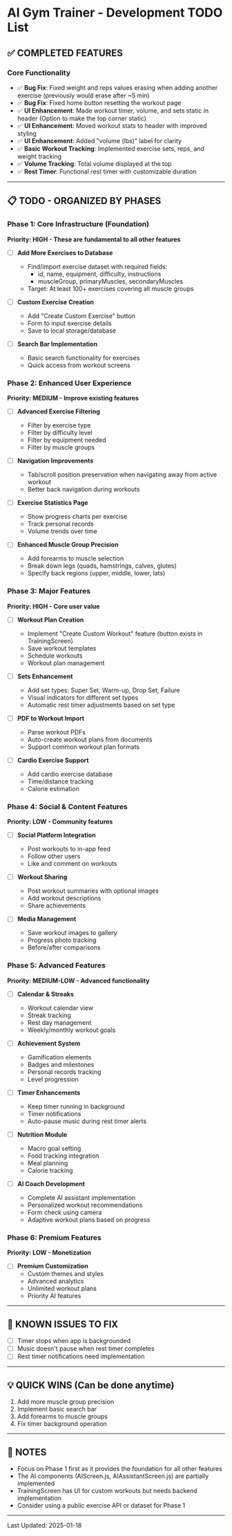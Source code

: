 # AI Gym Trainer - Development TODO List

## ✅ COMPLETED FEATURES

### Core Functionality
- ✅ **Bug Fix**: Fixed weight and reps values erasing when adding another exercise (previously would erase after ~5 min)
- ✅ **Bug Fix**: Fixed home button resetting the workout page
- ✅ **UI Enhancement**: Made workout timer, volume, and sets static in header (Option to make the top corner static)
- ✅ **UI Enhancement**: Moved workout stats to header with improved styling
- ✅ **UI Enhancement**: Added "volume (lbs)" label for clarity
- ✅ **Basic Workout Tracking**: Implemented exercise sets, reps, and weight tracking
- ✅ **Volume Tracking**: Total volume displayed at the top
- ✅ **Rest Timer**: Functional rest timer with customizable duration

---

## 📋 TODO - ORGANIZED BY PHASES

### Phase 1: Core Infrastructure (Foundation)
**Priority: HIGH - These are fundamental to all other features**

- [ ] **Add More Exercises to Database**
  - Find/import exercise dataset with required fields:
    - id, name, equipment, difficulty, instructions
    - muscleGroup, primaryMuscles, secondaryMuscles
  - Target: At least 100+ exercises covering all muscle groups

- [ ] **Custom Exercise Creation**
  - Add "Create Custom Exercise" button
  - Form to input exercise details
  - Save to local storage/database

- [ ] **Search Bar Implementation**
  - Basic search functionality for exercises
  - Quick access from workout screens

### Phase 2: Enhanced User Experience
**Priority: MEDIUM - Improve existing features**

- [ ] **Advanced Exercise Filtering**
  - Filter by exercise type
  - Filter by difficulty level
  - Filter by equipment needed
  - Filter by muscle groups

- [ ] **Navigation Improvements**
  - Tab/scroll position preservation when navigating away from active workout
  - Better back navigation during workouts

- [ ] **Exercise Statistics Page**
  - Show progress charts per exercise
  - Track personal records
  - Volume trends over time

- [ ] **Enhanced Muscle Group Precision**
  - Add forearms to muscle selection
  - Break down legs (quads, hamstrings, calves, glutes)
  - Specify back regions (upper, middle, lower, lats)

### Phase 3: Major Features
**Priority: HIGH - Core user value**

- [ ] **Workout Plan Creation**
  - Implement "Create Custom Workout" feature (button exists in TrainingScreen)
  - Save workout templates
  - Schedule workouts
  - Workout plan management

- [ ] **Sets Enhancement**
  - Add set types: Super Set, Warm-up, Drop Set, Failure
  - Visual indicators for different set types
  - Automatic rest timer adjustments based on set type

- [ ] **PDF to Workout Import**
  - Parse workout PDFs
  - Auto-create workout plans from documents
  - Support common workout plan formats

- [ ] **Cardio Exercise Support**
  - Add cardio exercise database
  - Time/distance tracking
  - Calorie estimation

### Phase 4: Social & Content Features
**Priority: LOW - Community features**

- [ ] **Social Platform Integration**
  - Post workouts to in-app feed
  - Follow other users
  - Like and comment on workouts

- [ ] **Workout Sharing**
  - Post workout summaries with optional images
  - Add workout descriptions
  - Share achievements

- [ ] **Media Management**
  - Save workout images to gallery
  - Progress photo tracking
  - Before/after comparisons

### Phase 5: Advanced Features
**Priority: MEDIUM-LOW - Advanced functionality**

- [ ] **Calendar & Streaks**
  - Workout calendar view
  - Streak tracking
  - Rest day management
  - Weekly/monthly workout goals

- [ ] **Achievement System**
  - Gamification elements
  - Badges and milestones
  - Personal records tracking
  - Level progression

- [ ] **Timer Enhancements**
  - Keep timer running in background
  - Timer notifications
  - Auto-pause music during rest timer alerts

- [ ] **Nutrition Module**
  - Macro goal setting
  - Food tracking integration
  - Meal planning
  - Calorie tracking

- [ ] **AI Coach Development**
  - Complete AI assistant implementation
  - Personalized workout recommendations
  - Form check using camera
  - Adaptive workout plans based on progress

### Phase 6: Premium Features
**Priority: LOW - Monetization**

- [ ] **Premium Customization**
  - Custom themes and styles
  - Advanced analytics
  - Unlimited workout plans
  - Priority AI features

---

## 🐛 KNOWN ISSUES TO FIX

- [ ] Timer stops when app is backgrounded
- [ ] Music doesn't pause when rest timer completes
- [ ] Rest timer notifications need implementation

---

## 💡 QUICK WINS (Can be done anytime)

1. Add more muscle group precision
2. Implement basic search bar
3. Add forearms to muscle groups
4. Fix timer background operation

---

## 📝 NOTES

- Focus on Phase 1 first as it provides the foundation for all other features
- The AI components (AIScreen.js, AIAssistantScreen.js) are partially implemented
- TrainingScreen has UI for custom workouts but needs backend implementation
- Consider using a public exercise API or dataset for Phase 1

---

Last Updated: 2025-01-18
